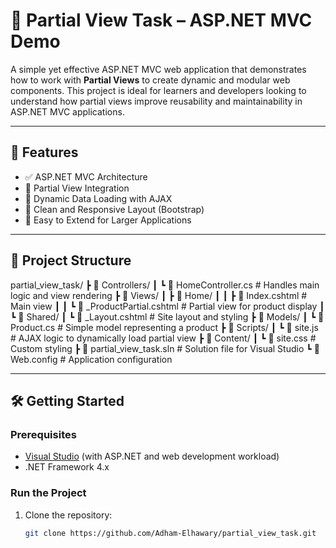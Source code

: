 # 🧩 Partial View Task – ASP.NET MVC Demo

A simple yet effective ASP.NET MVC web application that demonstrates how to work with **Partial Views** to create dynamic and modular web components. This project is ideal for learners and developers looking to understand how partial views improve reusability and maintainability in ASP.NET MVC applications.

---

## 🚀 Features

- ✅ ASP.NET MVC Architecture  
- 🧩 Partial View Integration  
- 🔄 Dynamic Data Loading with AJAX  
- 🎨 Clean and Responsive Layout (Bootstrap)  
- 🧪 Easy to Extend for Larger Applications  

---

## 📂 Project Structure

partial_view_task/
┣ 📂 Controllers/
┃ ┗ 📄 HomeController.cs # Handles main logic and view rendering
┣ 📂 Views/
┃ ┣ 📂 Home/
┃ ┃ ┣ 📄 Index.cshtml # Main view
┃ ┃ ┗ 📄 _ProductPartial.cshtml # Partial view for product display
┃ ┗ 📂 Shared/
┃ ┗ 📄 _Layout.cshtml # Site layout and styling
┣ 📂 Models/
┃ ┗ 📄 Product.cs # Simple model representing a product
┣ 📂 Scripts/
┃ ┗ 📄 site.js # AJAX logic to dynamically load partial view
┣ 📂 Content/
┃ ┗ 📄 site.css # Custom styling
┣ 📄 partial_view_task.sln # Solution file for Visual Studio
┗ 📄 Web.config # Application configuration

---

## 🛠️ Getting Started

### Prerequisites

- [Visual Studio](https://visualstudio.microsoft.com/) (with ASP.NET and web development workload)
- .NET Framework 4.x

### Run the Project

1. Clone the repository:
   ```bash
   git clone https://github.com/Adham-Elhawary/partial_view_task.git

